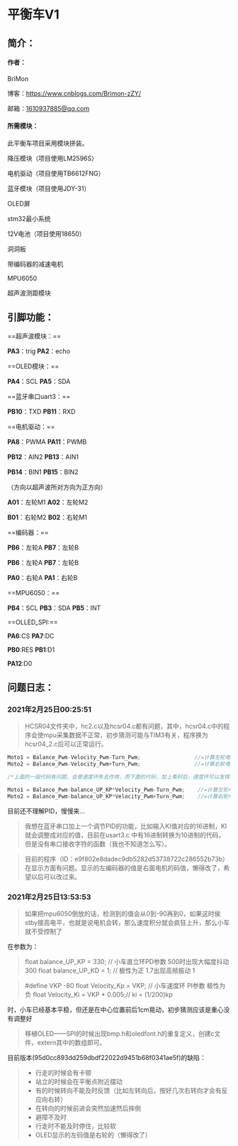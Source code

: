 # 平衡车V1

## 简介：

#### 作者：

BriMon

博客：https://www.cnblogs.com/Brimon-zZY/

邮箱：1610937885@qq.com



#### 所需模块：

此平衡车项目采用模块拼装。

降压模块（项目使用LM2596S）

电机驱动（项目使用TB6612FNG）

蓝牙模块（项目使用JDY-31）

OLED屏

stm32最小系统

12V电池（项目使用18650）

洞洞板 

带编码器的减速电机

MPU6050

超声波测距模块





## 引脚功能：

==超声波模块：==

**PA3**：trig		**PA2**：echo

==OLED模块：==

**PA4**：SCL		**PA5**：SDA

==蓝牙串口uart3：==

**PB10**：TXD		**PB11**：RXD

==电机驱动：==

**PA8**：PWMA		**PA11**：PWMB

**PB12**：AIN2		**PB13**：AIN1

**PB14**：BIN1		**PB15**：BIN2

（方向以超声波所对方向为正方向）

**A01**：左轮M1		**A02**：左轮M2

**B01**：右轮M2		**B02**：右轮M1



==编码器：==

**PB6**：左轮A		**PB7**：左轮B

**PB6**：左轮A		**PB7**：左轮B

**PA0**：右轮A		**PA1**：右轮B

==MPU6050：==

**PB4**：SCL		**PB3**：SDA		**PB5**：INT

==OLLED_SPI:==

**PA6**:CS		**PA7**:DC

**PB0**:RES		**PB1**:D1

**PA12**:D0



## 问题日志：

### 2021年2月25日00:25:51

> HCSR04文件夹中，hc2.c以及hcsr04.c都有问题，其中，hcsr04.c中的程序会使mpu采集数据不正常，初步猜测可能与TIM3有关，程序换为hcsr04_2.c后可以正常运行。



```c
Moto1 = Balance_Pwm-Velocity_Pwm-Turn_Pwm;                 //=计算左轮电机最终PWM
Moto2 = Balance_Pwm-Velocity_Pwm+Turn_Pwm;                 //=计算右轮电机最终PWM

/*上面的一段代码有问题，会使速度环失去作用，而下面的代码，加上乘积后，速度环可以发挥作用，目前不知道为什么*/

Moto1 = Balance_Pwm-balance_UP_KP*Velocity_Pwm-Turn_Pwm;    //=计算左轮电机最终PWM
Moto2 = Balance_Pwm-balance_UP_KP*Velocity_Pwm+Turn_Pwm;    //=计算右轮电机最终PWM
```

目前还不理解PID，慢慢来...



> 我想在蓝牙串口加上一个调节PID的功能，比如输入KI值对应的16进制，KI就会调整成对应的值，目前在usart3.c 中有16进制转换为10进制的代码，但是没有串口接收字符的函数（我也不知道怎么写）。



> 目前的程序（ID：e9f802e8dadec9db5282d53738722c286552b73b）在显示方面有问题。显示的左编码器的值是右面电机的码值，懒得改了，希望以后可以改过来。

### 2021年2月25日13:53:53

> 如果把mpu6050倒放的话，检测到的值会从0到-90再到0，如果这时侯stby接高电平，也就是说电机会转，那么速度积分就会疯狂上升，那么小车就不受控制了 



在参数为：

> float balance_UP_KP = 330; 	 // 小车直立环PD参数  500时出现大幅度抖动   300
> float balance_UP_KD = 1;    // 极性为正        1.7出现高频振动    1  

> #define VKP -80
> float Velocity_Kp = VKP;     // 小车速度环 PI参数   极性为负
> float Velocity_Ki = VKP * 0.005;// ki = (1/200)kp

时，小车已经基本平稳，但还是在中心位置前后1cm晃动，初步猜测应该是重心没有调整好



> 移植OLED——SPI的时候出现bmp.h和oledfont.h的重复定义，创建c文件，extern其中的数组即可。



目前版本(95d0cc893dd259dbdf22022d9451b68f0341ae5f)的缺陷：

> * 行走的时候会有卡顿
> * 站立的时候会在平衡点附近摆动
> * 有的时候转向不能及时反馈（比如左转向后，按好几次右转向才会有反应向右转）
> * 在转向的时候前进会突然加速然后摔倒
> * 避障不及时
> * 行走时不能及时停住，比较软
> * OLED显示的左码值是右轮的（懒得改了）